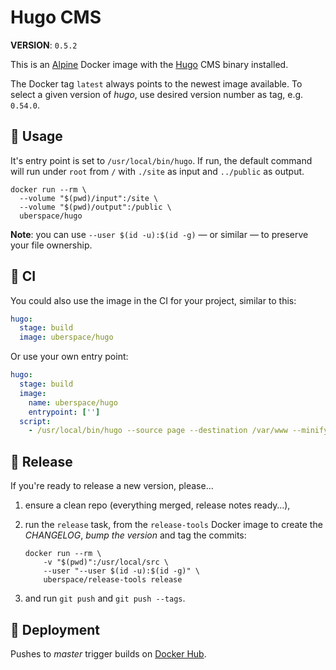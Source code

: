 # Hugo CMS

**VERSION**: `0.5.2`

This is an [Alpine][] Docker image with the [Hugo][] CMS binary installed.

The Docker tag `latest` always points to the newest image available. To select a
given version of _hugo_, use desired version number as tag, e.g. `0.54.0`.

## :children_crossing: Usage

It's entry point is set to `/usr/local/bin/hugo`. If run, the default command
will run under `root` from `/` with `./site` as input and `../public` as output.

```shell
docker run --rm \
  --volume "$(pwd)/input":/site \
  --volume "$(pwd)/output":/public \
  uberspace/hugo
```

**Note**: you can use `--user $(id -u):$(id -g)` — or similar — to preserve your
file ownership.

## :construction_worker: CI

You could also use the image in the CI for your project, similar to this:

```yaml
hugo:
  stage: build
  image: uberspace/hugo
```

Or use your own entry point:

```yaml
hugo:
  stage: build
  image:
    name: uberspace/hugo
    entrypoint: ['']
  script:
    - /usr/local/bin/hugo --source page --destination /var/www --minify
```

## :bookmark: Release

If you're ready to release a new version, please…

1.  ensure a clean repo (everything merged, release notes ready…),

2.  run the `release` task, from the `release-tools` Docker image to create the
    _CHANGELOG_, _bump the version_ and tag the commits:

    ```shell
    docker run --rm \
    	-v "$(pwd)":/usr/local/src \
    	--user "--user $(id -u):$(id -g)" \
    	uberspace/release-tools release
    ```

3.  and run `git push` and `git push --tags`.

## :rocket: Deployment

Pushes to _master_ trigger builds on [Docker Hub][].

[alpine]: https://hub.docker.com/_/alpine/
[docker hub]: https://hub.docker.com/r/uberspace/hugo
[hugo]: https://gohugo.io
